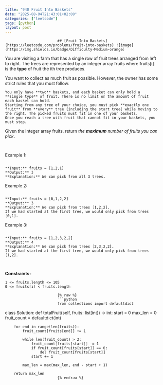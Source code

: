 ```yaml
---
title: "940 Fruit Into Baskets"
date: "2025-08-04T21:43:01+02:00"
categories: ["leetcode"]
tags: [python]
layout: post
---
```



                            ## [Fruit Into Baskets](https://leetcode.com/problems/fruit-into-baskets) ![image](https://img.shields.io/badge/Difficulty-Medium-orange)

You are visiting a farm that has a single row of fruit trees arranged from left to right. The trees are represented by an integer array fruits where fruits[i] is the **type** of fruit the ith tree produces.

You want to collect as much fruit as possible. However, the owner has some strict rules that you must follow:

	You only have **two** baskets, and each basket can only hold a **single type** of fruit. There is no limit on the amount of fruit each basket can hold.
	Starting from any tree of your choice, you must pick **exactly one fruit** from **every** tree (including the start tree) while moving to the right. The picked fruits must fit in one of your baskets.
	Once you reach a tree with fruit that cannot fit in your baskets, you must stop.

Given the integer array fruits, return *the **maximum** number of fruits you can pick*.

 

Example 1:

```

**Input:** fruits = [1,2,1]
**Output:** 3
**Explanation:** We can pick from all 3 trees.

```

Example 2:

```

**Input:** fruits = [0,1,2,2]
**Output:** 3
**Explanation:** We can pick from trees [1,2,2].
If we had started at the first tree, we would only pick from trees [0,1].

```

Example 3:

```

**Input:** fruits = [1,2,3,2,2]
**Output:** 4
**Explanation:** We can pick from trees [2,3,2,2].
If we had started at the first tree, we would only pick from trees [1,2].

```

 

**Constraints:**

	1 <= fruits.length <= 105
	0 <= fruits[i] < fruits.length

                            {% raw %}
                            ```python
                            from collections import defaultdict

class Solution:
    def totalFruit(self, fruits: list[int]) -> int:
        start = 0
        max_len = 0
        fruit_count = defaultdict(int)

        for end in range(len(fruits)):
            fruit_count[fruits[end]] += 1

            while len(fruit_count) > 2:
                fruit_count[fruits[start]] -= 1
                if fruit_count[fruits[start]] == 0:
                    del fruit_count[fruits[start]]
                start += 1

            max_len = max(max_len, end - start + 1)

        return max_len
                            {% endraw %}
                            